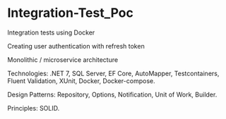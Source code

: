# Integration-Test_Poc
Integration tests using Docker

Creating user authentication with refresh token

Monolithic / microservice architecture

Technologies:
.NET 7, 
SQL Server,
EF Core,
AutoMapper,
Testcontainers, 
Fluent Validation, 
XUnit,
Docker,
Docker-compose.

Design Patterns: 
Repository, 
Options, 
Notification, 
Unit of Work,
Builder.

Principles: 
SOLID.
